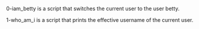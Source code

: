 0-iam_betty is a script that switches the current user to the user betty.

1-who_am_i is a script that prints the effective username of the current user.
